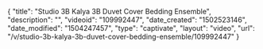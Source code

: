 {
    "title": "Studio 3B Kalya 3B Duvet Cover Bedding Ensemble",
    "description": "",
    "videoid": "109992447",
    "date_created": "1502523146",
    "date_modified": "1504247457",
    "type": "captivate",
    "layout": "video",
    "url": "\/v\/studio-3b-kalya-3b-duvet-cover-bedding-ensemble\/109992447"
}